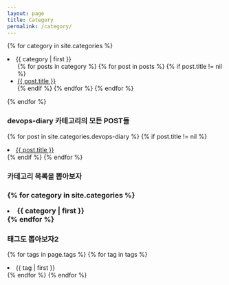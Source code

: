 ```yaml
---
layout: page
title: Category
permalink: /category/
---
```


{% for category in site.categories %}
<li><a name="{{ category | first }}">{{ category | first }}</a>
  <ul>
  {% for posts in category %}
    {% for post in posts %}
      {% if post.title != nil %}
        <li><a href="{{ post.url }}">{{ post.title }}</a></li>
      {% endif %}
    {% endfor %}
  {% endfor %}
  </ul>
</li>
{% endfor %}

<h3>devops-diary 카테고리의 모든 POST들</h3>

{% for post in site.categories.devops-diary %}
    {% if post.title != nil %}
        <li><a href="{{ post.url }}">{{ post.title }}</a></li>
    {% endif %}
{% endfor %}

<h3>카테고리 목록을 뽑아보자<h3>

{% for category in site.categories %}
<li>{{ category | first }}</li>
{% endfor %}

<h3>태그도 뽑아보자2</h3>

{% for tags in page.tags %}
  {% for tag in tags %}
<li>{{ tag | first }}</li>
  {% endfor %}
{% endfor %}
